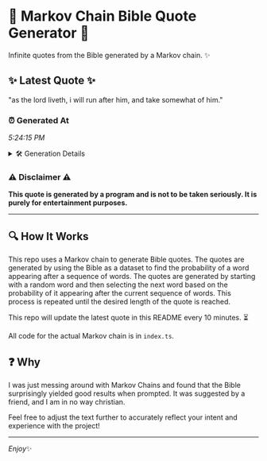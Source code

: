 # 📖 Markov Chain Bible Quote Generator 📖

Infinite quotes from the Bible generated by a Markov chain. ✨

## ✨ Latest Quote ✨
"as the lord liveth, i will run after him, and take somewhat of him."

### ⏰ Generated At
*5:24:15 PM*

<details>
    <summary>🛠️ Generation Details</summary>
    <p>
        <strong>🌱 Seed:</strong> as<br>
        <strong>🔄 Iterations:</strong> 13<br>
        <strong>📜 Context History:</strong><br>[ as ]: the<br>[ as, the ]: lord<br>[ as, the, lord ]: liveth,<br>[ as, the, lord, liveth, ]: i<br>[ as, the, lord, liveth,, i ]: will<br>[ as, the, lord, liveth,, i, will ]: run<br>[ the, lord, liveth,, i, will, run ]: after<br>[ lord, liveth,, i, will, run, after ]: him,<br>[ liveth,, i, will, run, after, him, ]: and<br>[ i, will, run, after, him,, and ]: take<br>[ will, run, after, him,, and, take ]: somewhat<br>[ run, after, him,, and, take, somewhat ]: of<br>[ after, him,, and, take, somewhat, of ]: him.<br>
    </p>
</details>

### ⚠️ Disclaimer ⚠️
**This quote is generated by a program and is not to be taken seriously. It is purely for entertainment purposes.**

---

## 🔍 How It Works

This repo uses a Markov chain to generate Bible quotes. The quotes are generated by using the Bible as a dataset to find the probability of a word appearing after a sequence of words. The quotes are generated by starting with a random word and then selecting the next word based on the probability of it appearing after the current sequence of words. This process is repeated until the desired length of the quote is reached.

This repo will update the latest quote in this README every 10 minutes. ⏳

All code for the actual Markov chain is in `index.ts`.

## ❓ Why

I was just messing around with Markov Chains and found that the Bible surprisingly yielded good results when prompted. 
It was suggested by a friend, and I am in no way christian.

Feel free to adjust the text further to accurately reflect your intent and experience with the project!

---

*Enjoy*✨
